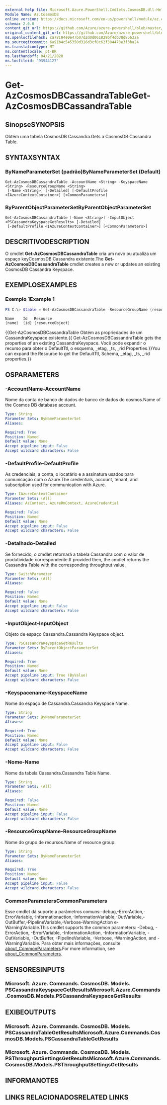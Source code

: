 ```yaml
---
external help file: Microsoft.Azure.PowerShell.Cmdlets.CosmosDB.dll-Help.xml
Module Name: Az.CosmosDB
online version: https://docs.microsoft.com/en-us/powershell/module/az.cosmosdb/get-azcosmosdbcassandratable
schema: 2.0.0
content_git_url: https://github.com/Azure/azure-powershell/blob/master/src/CosmosDB/CosmosDB/help/Get-AzCosmosDBCassandraTable.md
original_content_git_url: https://github.com/Azure/azure-powershell/blob/master/src/CosmosDB/CosmosDB/help/Get-AzCosmosDBCassandraTable.md
ms.openlocfilehash: ca78194e0e47b07d2d0d061829bf4db38d85632a
ms.sourcegitcommit: 6a91b4c545350d316d3cf8c62f384478e3f3ba24
ms.translationtype: MT
ms.contentlocale: pt-BR
ms.lasthandoff: 04/21/2020
ms.locfileid: "93944127"
---
```

# <span data-ttu-id="edc65-101">Get-AzCosmosDBCassandraTable</span><span class="sxs-lookup"><span data-stu-id="edc65-101">Get-AzCosmosDBCassandraTable</span></span>

## <span data-ttu-id="edc65-102">Sinopse</span><span class="sxs-lookup"><span data-stu-id="edc65-102">SYNOPSIS</span></span>
<span data-ttu-id="edc65-103">Obtém uma tabela CosmosDB Cassandra.</span><span class="sxs-lookup"><span data-stu-id="edc65-103">Gets a CosmosDB Cassandra Table.</span></span>

## <span data-ttu-id="edc65-104">SYNTAX</span><span class="sxs-lookup"><span data-stu-id="edc65-104">SYNTAX</span></span>

### <span data-ttu-id="edc65-105">ByNameParameterSet (padrão)</span><span class="sxs-lookup"><span data-stu-id="edc65-105">ByNameParameterSet (Default)</span></span>
```
Get-AzCosmosDBCassandraTable -AccountName <String> -KeyspaceName <String> -ResourceGroupName <String>
 [-Name <String>] [-Detailed] [-DefaultProfile <IAzureContextContainer>] [<CommonParameters>]
```

### <span data-ttu-id="edc65-106">ByParentObjectParameterSet</span><span class="sxs-lookup"><span data-stu-id="edc65-106">ByParentObjectParameterSet</span></span>
```
Get-AzCosmosDBCassandraTable [-Name <String>] -InputObject <PSCassandraKeyspaceGetResults> [-Detailed]
 [-DefaultProfile <IAzureContextContainer>] [<CommonParameters>]
```

## <span data-ttu-id="edc65-107">DESCRITIVO</span><span class="sxs-lookup"><span data-stu-id="edc65-107">DESCRIPTION</span></span>
<span data-ttu-id="edc65-108">O cmdlet **Get-AzCosmosDBCassandraTable** cria um novo ou atualiza um espaço keyCosmosDB Cassandra existente.</span><span class="sxs-lookup"><span data-stu-id="edc65-108">The **Get-AzCosmosDBCassandraTable** cmdlet creates a new or updates an existing CosmosDB Cassandra Keyspace.</span></span>

## <span data-ttu-id="edc65-109">EXEMPLOS</span><span class="sxs-lookup"><span data-stu-id="edc65-109">EXAMPLES</span></span>

### <span data-ttu-id="edc65-110">Exemplo 1</span><span class="sxs-lookup"><span data-stu-id="edc65-110">Example 1</span></span>
```powershell
PS C:\> $table = Get-AzCosmosDBCassandraTable -ResourceGroupName {resourceGroupName} -AccountName {accountName} -Keyspace {keyspaceName} -Name {name}

Name    Id   Resource
{name}  {id} {resourceObject}
```

<span data-ttu-id="edc65-111">{{Get-AzCosmosDBCassandraTable Obtém as propriedades de um CassandraKeyspace existente.</span><span class="sxs-lookup"><span data-stu-id="edc65-111">{{ Get-AzCosmosDBCassandraTable gets the properties of an existing CassandraKeyspace.</span></span> <span data-ttu-id="edc65-112">Você pode expandir o recurso para obter o DefaultTtl, o esquema, _etag, _ts, _rid Properties.}}</span><span class="sxs-lookup"><span data-stu-id="edc65-112">You can expand the Resource to get the DefaultTtl, Schema, _etag, _ts, _rid properties.}}</span></span>

## <span data-ttu-id="edc65-113">OS</span><span class="sxs-lookup"><span data-stu-id="edc65-113">PARAMETERS</span></span>

### <span data-ttu-id="edc65-114">-AccountName</span><span class="sxs-lookup"><span data-stu-id="edc65-114">-AccountName</span></span>
<span data-ttu-id="edc65-115">Nome da conta de banco de dados de banco de dados do cosmos.</span><span class="sxs-lookup"><span data-stu-id="edc65-115">Name of the Cosmos DB database account.</span></span>

```yaml
Type: String
Parameter Sets: ByNameParameterSet
Aliases:

Required: True
Position: Named
Default value: None
Accept pipeline input: False
Accept wildcard characters: False
```

### <span data-ttu-id="edc65-116">-DefaultProfile</span><span class="sxs-lookup"><span data-stu-id="edc65-116">-DefaultProfile</span></span>
<span data-ttu-id="edc65-117">As credenciais, a conta, o locatário e a assinatura usados para comunicação com o Azure.</span><span class="sxs-lookup"><span data-stu-id="edc65-117">The credentials, account, tenant, and subscription used for communication with Azure.</span></span>

```yaml
Type: IAzureContextContainer
Parameter Sets: (All)
Aliases: AzContext, AzureRmContext, AzureCredential

Required: False
Position: Named
Default value: None
Accept pipeline input: False
Accept wildcard characters: False
```

### <span data-ttu-id="edc65-118">-Detalhado</span><span class="sxs-lookup"><span data-stu-id="edc65-118">-Detailed</span></span>
<span data-ttu-id="edc65-119">Se fornecido, o cmdlet retornará a tabela Cassandra com o valor de produtividade correspondente.</span><span class="sxs-lookup"><span data-stu-id="edc65-119">If provided then, the cmdlet returns the Cassandra Table with the corresponding throughput value.</span></span>

```yaml
Type: SwitchParameter
Parameter Sets: (All)
Aliases:

Required: False
Position: Named
Default value: None
Accept pipeline input: False
Accept wildcard characters: False
```

### <span data-ttu-id="edc65-120">-InputObject</span><span class="sxs-lookup"><span data-stu-id="edc65-120">-InputObject</span></span>
<span data-ttu-id="edc65-121">Objeto de espaço Cassandra.</span><span class="sxs-lookup"><span data-stu-id="edc65-121">Cassandra Keyspace object.</span></span>

```yaml
Type: PSCassandraKeyspaceGetResults
Parameter Sets: ByParentObjectParameterSet
Aliases:

Required: True
Position: Named
Default value: None
Accept pipeline input: True (ByValue)
Accept wildcard characters: False
```

### <span data-ttu-id="edc65-122">-Keyspacename</span><span class="sxs-lookup"><span data-stu-id="edc65-122">-KeyspaceName</span></span>
<span data-ttu-id="edc65-123">Nome do espaço de Cassandra.</span><span class="sxs-lookup"><span data-stu-id="edc65-123">Cassandra Keyspace Name.</span></span>

```yaml
Type: String
Parameter Sets: ByNameParameterSet
Aliases:

Required: True
Position: Named
Default value: None
Accept pipeline input: False
Accept wildcard characters: False
```

### <span data-ttu-id="edc65-124">-Nome</span><span class="sxs-lookup"><span data-stu-id="edc65-124">-Name</span></span>
<span data-ttu-id="edc65-125">Nome da tabela Cassandra.</span><span class="sxs-lookup"><span data-stu-id="edc65-125">Cassandra Table Name.</span></span>

```yaml
Type: String
Parameter Sets: (All)
Aliases:

Required: False
Position: Named
Default value: None
Accept pipeline input: False
Accept wildcard characters: False
```

### <span data-ttu-id="edc65-126">-ResourceGroupName</span><span class="sxs-lookup"><span data-stu-id="edc65-126">-ResourceGroupName</span></span>
<span data-ttu-id="edc65-127">Nome do grupo de recursos.</span><span class="sxs-lookup"><span data-stu-id="edc65-127">Name of resource group.</span></span>

```yaml
Type: String
Parameter Sets: ByNameParameterSet
Aliases:

Required: True
Position: Named
Default value: None
Accept pipeline input: False
Accept wildcard characters: False
```

### <span data-ttu-id="edc65-128">CommonParameters</span><span class="sxs-lookup"><span data-stu-id="edc65-128">CommonParameters</span></span>
<span data-ttu-id="edc65-129">Esse cmdlet dá suporte a parâmetros comuns:-debug,-ErrorAction,-ErrorVariable,-Informationaction,-InformationVariable,-OutVariable,-OutBuffer,-PipelineVariable,-Verbose-WarningAction e-WarningVariable.</span><span class="sxs-lookup"><span data-stu-id="edc65-129">This cmdlet supports the common parameters: -Debug, -ErrorAction, -ErrorVariable, -InformationAction, -InformationVariable, -OutVariable, -OutBuffer, -PipelineVariable, -Verbose, -WarningAction, and -WarningVariable.</span></span> <span data-ttu-id="edc65-130">Para obter mais informações, consulte [about_CommonParameters](http://go.microsoft.com/fwlink/?LinkID=113216).</span><span class="sxs-lookup"><span data-stu-id="edc65-130">For more information, see [about_CommonParameters](http://go.microsoft.com/fwlink/?LinkID=113216).</span></span>

## <span data-ttu-id="edc65-131">SENSORES</span><span class="sxs-lookup"><span data-stu-id="edc65-131">INPUTS</span></span>

### <span data-ttu-id="edc65-132">Microsoft. Azure. Commands. CosmosDB. Models. PSCassandraKeyspaceGetResults</span><span class="sxs-lookup"><span data-stu-id="edc65-132">Microsoft.Azure.Commands.CosmosDB.Models.PSCassandraKeyspaceGetResults</span></span>

## <span data-ttu-id="edc65-133">EXIBE</span><span class="sxs-lookup"><span data-stu-id="edc65-133">OUTPUTS</span></span>

### <span data-ttu-id="edc65-134">Microsoft. Azure. Commands. CosmosDB. Models. PSCassandraTableGetResults</span><span class="sxs-lookup"><span data-stu-id="edc65-134">Microsoft.Azure.Commands.CosmosDB.Models.PSCassandraTableGetResults</span></span>

### <span data-ttu-id="edc65-135">Microsoft. Azure. Commands. CosmosDB. Models. PSThroughputSettingsGetResults</span><span class="sxs-lookup"><span data-stu-id="edc65-135">Microsoft.Azure.Commands.CosmosDB.Models.PSThroughputSettingsGetResults</span></span>

## <span data-ttu-id="edc65-136">INFORMA</span><span class="sxs-lookup"><span data-stu-id="edc65-136">NOTES</span></span>

## <span data-ttu-id="edc65-137">LINKS RELACIONADOS</span><span class="sxs-lookup"><span data-stu-id="edc65-137">RELATED LINKS</span></span>
